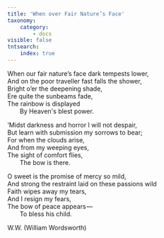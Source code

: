 ```yaml
---
title: 'When over Fair Nature’s Face'
taxonomy:
    category:
        - docs
visible: false
tntsearch:
    index: true
---
```


When our fair nature’s face dark tempests lower,  
And on the poor traveller fast falls the shower,  
Bright o’er the deepening shade,  
Ere quite the sunbeams fade,  
The rainbow is displayed  
&emsp;&emsp;By Heaven's blest power.

’Midst darkness and horror I will not despair,  
But learn with submission my sorrows to bear;  
For when the clouds arise,  
And from my weeping eyes,  
The sight of comfort flies,  
&emsp;&emsp;The bow is there.

O sweet is the promise of mercy so mild,  
And strong the restraint laid on these passions wild  
Faith wipes away my tears,  
And I resign my fears,  
The bow of peace appears —   
&emsp;&emsp;To bless his child.
	
W.W. <span class="pencil">(William Wordsworth)</span>